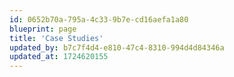 ```yaml
---
id: 0652b70a-795a-4c33-9b7e-cd16aefa1a80
blueprint: page
title: 'Case Studies'
updated_by: b7c7f4d4-e810-47c4-8310-994d4d84346a
updated_at: 1724620155
---
```

